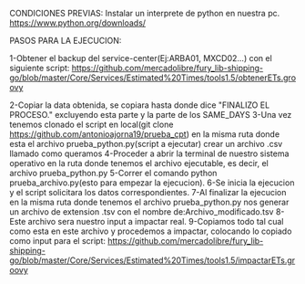 CONDICIONES PREVIAS:
Instalar un interprete de python en nuestra pc. https://www.python.org/downloads/

PASOS PARA LA EJECUCION:

1-Obtener el backup del service-center(Ej:ARBA01, MXCD02...) con el siguiente script:
https://github.com/mercadolibre/fury_lib-shipping-go/blob/master/Core/Services/Estimated%20Times/tools1.5/obtenerETs.groovy

2-Copiar la data obtenida, se copiara hasta donde dice "FINALIZO EL PROCESO." excluyendo esta parte y la parte de los SAME_DAYS
3-Una vez tenemos clonado el script en local(git clone https://github.com/antonioajorna19/prueba_cpt) en la misma ruta donde esta el archivo prueba_python.py(script a ejecutar) crear un archivo .csv llamado como queramos
4-Proceder a abrir la terminal de nuestro sistema operativo en la ruta donde tenemos el archivo ejecutable, es decir, el archivo prueba_python.py
5-Correr el comando python prueba_archivo.py(esto para empezar la ejecucion).
6-Se inicia la ejecucion y el script solicitara los datos correspondientes.
7-Al finalizar la ejecucion en la misma ruta donde tenemos el archivo prueba_python.py nos generar un archivo de extension .tsv con el nombre de:Archivo_modificado.tsv
8-Este archivo sera nuestro input a impactar real.
9-Copiamos todo tal cual como esta en este archivo y procedemos a impactar, colocando lo copiado como input para el script:
https://github.com/mercadolibre/fury_lib-shipping-go/blob/master/Core/Services/Estimated%20Times/tools1.5/impactarETs.groovy

